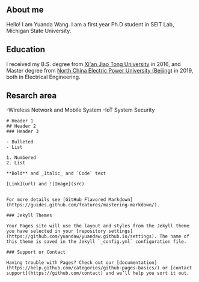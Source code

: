 ## About me
Hello! I am Yuanda Wang. I am a first year Ph.D student in SEIT Lab, Michigan State University.

## Education
I received my B.S. degree from [Xi'an Jiao Tong University](http://www.xjtu.edu.cn/) in 2016, and Master degree from [North China Electric Power University (Beijing)](https://www.ncepu.edu.cn/) in 2019, both in Electrical Engineering.

## Resarch area
-Wireless Network and Mobile System
-IoT System Security
```
# Header 1
## Header 2
### Header 3

- Bulleted
- List

1. Numbered
2. List

**Bold** and _Italic_ and `Code` text

[Link](url) and ![Image](src)
```
```

For more details see [GitHub Flavored Markdown](https://guides.github.com/features/mastering-markdown/).

### Jekyll Themes

Your Pages site will use the layout and styles from the Jekyll theme you have selected in your [repository settings](https://github.com/yuandaw/yuandaw.github.io/settings). The name of this theme is saved in the Jekyll `_config.yml` configuration file.

### Support or Contact

Having trouble with Pages? Check out our [documentation](https://help.github.com/categories/github-pages-basics/) or [contact support](https://github.com/contact) and we’ll help you sort it out.
